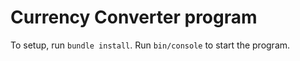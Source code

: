 # Currency Converter program

To setup, run `bundle install`.
Run `bin/console` to start the program.
